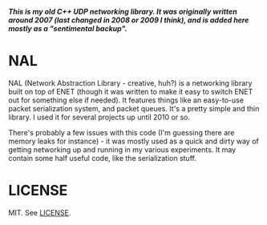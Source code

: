 ***This is my old C++ UDP networking library. It was originally written around 2007 (last changed in 2008 or 2009 I think), and is added here mostly as a "sentimental backup".***

# NAL

NAL (Network Abstraction Library - creative, huh?) is a networking library built on top of ENET (though it was written to make it easy to switch ENET out for something else if needed). It features things like an easy-to-use packet serialization system, and packet queues. It's a pretty simple and thin library. I used it for several projects up until 2010 or so. 

There's probably a few issues with this code (I'm guessing there are memory leaks for instance) - it was mostly used as a quick and dirty way of getting networking up and running in my various experiments. It may contain some half useful code, like the serialization stuff.

# LICENSE

MIT. See [LICENSE](LICENSE).